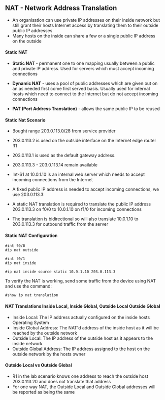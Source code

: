 ## NAT - Network Address Translation

- An organisation can use private IP addresses on their inside network but still grant their hosts Internet access by translating them to their outside public IP addresses
- Many hosts on the inside can share a few or a single public IP address on the outside

#### Static NAT

- **Static NAT** - permanent one to one mapping usually between a public and private IP address. Used for servers which must accept incoming connections

- **Dynamic NAT** - uses a pool of public addresses which are given out on an as needed first come first served basis. Usually used for internal hosts which need to connect to the Internet but do not accept incoming connections

- **PAT (Port Address Translation)** - allows the same public IP to be reused

#### Static Nat Scenario

- Bought range 203.0.113.0/28 from service provider
- 203.0.113.2 is used on the outside interface on the Internet edge router R1
- 203.0.113.1 is used as the default gateway address. 
- 203.0.113.3 - 203.0.113.14 remain available

- Int-S1 at 10.0.1.10 is an internal web server which needs to accept incoming connections from the Internet
- A fixed public IP address is needed to accept incoming connections, we use 203.0.113.3
- A static NAT translation is required to translate the public IP address 203.0.113.3 on f0/0 to 10.0.1.10 on f1/0 for incoming connections
- The translation is bidirectional so will also translate 10.0.1.10 to 203.0.113.3 for outbound traffic from the server 

#### Static NAT Configuration
```
#int f0/0
#ip nat outside

#int f0/1
#ip nat inside

#ip nat inside source static 10.0.1.10 203.0.113.3
```

To verify the NAT is working, send some traffic from the device using NAT and use the command:
```
#show ip nat translation
```

#### NAT Translations Inside Local, Inside Global, Outside Local Outside Global

* Inside Local: The IP address actually configured on the inside hosts Operating System
* Inside Global Address: The NAT'd address of the inside host as it will be reached by the outside network 
* Outside Local: The IP address of the outside host as it appears to the inside network 
* Outside Global Address: The IP address assigned to the host on the outside network by the hosts owner

#### Outside Local vs Outside Global
- R1 in the lab scenario knows one address to reach the outside host 203.0.113.20 and does not translate that address
- For one way NAT, the Outside Local and Outside Global addresses will be reported as being the same 
